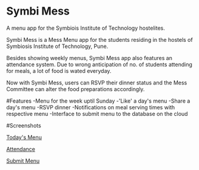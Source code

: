 # Symbi Mess
A menu app for the Symbiois Institute of Technology hostelites.

Symbi Mess is a Mess Menu app for the students residing in the hostels of Symbiosis Institute of Technology, Pune. 

Besides showing weekly menus, Symbi Mess app also features an attendance system. Due to wrong anticipation of no. of students attending for meals, a lot of food is wated everyday.

Now with Symbi Mess, users can RSVP their dinner status and the Mess Committee can alter the food preparations accordingly. 


#Features
-Menu for the week uptil Sunday
-'Like' a day's menu
-Share a day's menu
-RSVP dinner 
-Notifications on meal serving times with respective menu
-Interface to submit menu to the database on the cloud


#Screenshots

[Today's Menu](https://github.com/aliasgarlabs/SITMess/blob/master/Udacity%20Project%20Documents/User%20Facing%20Screens/Screenshot_2015-03-24-09-00-19-0.png?raw=true)


[Attendance](https://github.com/aliasgarlabs/SITMess/blob/master/Udacity%20Project%20Documents/User%20Facing%20Screens/Screenshot_2015-03-24-09-00-44-0.png?raw=true)


[Submit Menu](https://github.com/aliasgarlabs/SITMess/blob/master/Udacity%20Project%20Documents/User%20Facing%20Screens/Screenshot_2015-03-24-09-01-21-0.png?raw=true)



